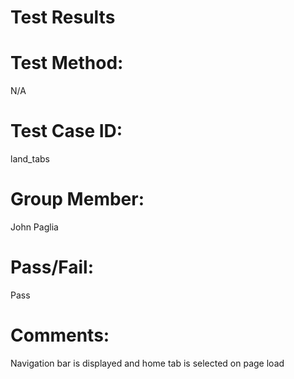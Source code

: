 # Test Results

# Test Method:
N/A

# Test Case ID:
land_tabs

# Group Member:
John Paglia

# Pass/Fail:
Pass

# Comments:
Navigation bar is displayed and home tab is selected on page load